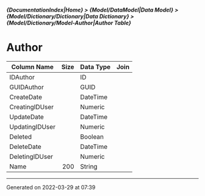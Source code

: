 ##### {DocumentationIndex|Home} > {Model/DataModel|Data Model} > {Model/Dictionary/Dictionary|Data Dictionary} > {Model/Dictionary/Model-Author|Author Table}

Author
===

Column Name | Size | Data Type | Join 
----------- | ---: | --------- | ---- 
IDAuthor |  | ID |  
GUIDAuthor |  | GUID |  
CreateDate |  | DateTime |  
CreatingIDUser |  | Numeric |  
UpdateDate |  | DateTime |  
UpdatingIDUser |  | Numeric |  
Deleted |  | Boolean |  
DeleteDate |  | DateTime |  
DeletingIDUser |  | Numeric |  
Name | 200 | String |  
- - -

Generated on 2022-03-29 at 07:39
